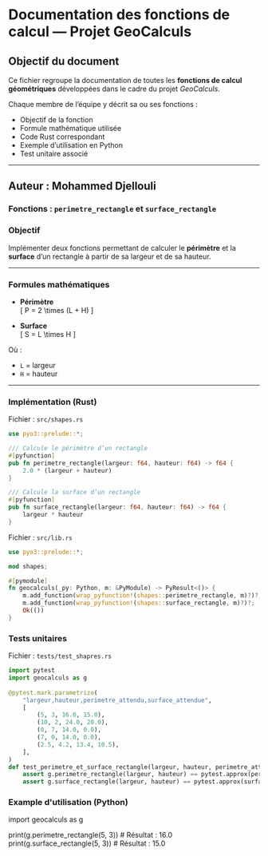 # Documentation des fonctions de calcul — Projet GeoCalculs

## Objectif du document
Ce fichier regroupe la documentation de toutes les **fonctions de calcul géométriques** développées dans le cadre du projet *GeoCalculs*.

Chaque membre de l’équipe y décrit sa ou ses fonctions :
- Objectif de la fonction  
- Formule mathématique utilisée  
- Code Rust correspondant  
- Exemple d’utilisation en Python  
- Test unitaire associé  

---

##  Auteur : Mohammed Djellouli  
### Fonctions : `perimetre_rectangle` et `surface_rectangle`

### Objectif
Implémenter deux fonctions permettant de calculer le **périmètre** et la **surface** d’un rectangle à partir de sa largeur et de sa hauteur.

---

### Formules mathématiques

- **Périmètre**  
  \[
  P = 2 \times (L + H)
  \]

- **Surface**  
  \[
  S = L \times H
  \]

Où :
- `L` = largeur  
- `H` = hauteur

---

### Implémentation (Rust)

Fichier : `src/shapes.rs`
```rust
use pyo3::prelude::*;

/// Calcule le périmètre d’un rectangle
#[pyfunction]
pub fn perimetre_rectangle(largeur: f64, hauteur: f64) -> f64 {
    2.0 * (largeur + hauteur)
}

/// Calcule la surface d’un rectangle
#[pyfunction]
pub fn surface_rectangle(largeur: f64, hauteur: f64) -> f64 {
    largeur * hauteur
}

```
Fichier : `src/lib.rs`
```rust
use pyo3::prelude::*;

mod shapes;

#[pymodule]
fn geocalculs(_py: Python, m: &PyModule) -> PyResult<()> {
    m.add_function(wrap_pyfunction!(shapes::perimetre_rectangle, m)?)?;
    m.add_function(wrap_pyfunction!(shapes::surface_rectangle, m)?)?;
    Ok(())
}
```
### Tests unitaires
Fichier : `tests/test_shapres.rs`
```python
import pytest
import geocalculs as g
 
@pytest.mark.parametrize(
    "largeur,hauteur,perimetre_attendu,surface_attendue",
    [
        (5, 3, 16.0, 15.0),
        (10, 2, 24.0, 20.0),
        (0, 7, 14.0, 0.0),
        (7, 0, 14.0, 0.0),
        (2.5, 4.2, 13.4, 10.5),
    ],
)
def test_perimetre_et_surface_rectangle(largeur, hauteur, perimetre_attendu, surface_attendue):
    assert g.perimetre_rectangle(largeur, hauteur) == pytest.approx(perimetre_attendu)
    assert g.surface_rectangle(largeur, hauteur) == pytest.approx(surface_attendue)

```
### Example d'utilisation (Python)

import geocalculs as g

print(g.perimetre_rectangle(5, 3))   # Résultat : 16.0
print(g.surface_rectangle(5, 3))     # Résultat : 15.0



